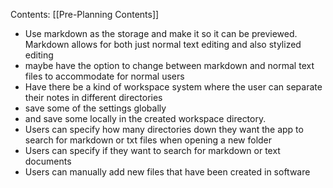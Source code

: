 
Contents:
[[Pre-Planning Contents]]


- Use markdown as the storage and make it so it can be previewed. Markdown allows for both just normal text editing and also stylized editing
- maybe have the option to change between markdown and normal text files to accommodate for normal users
- Have there be a kind of workspace system where the user can separate their notes in different directories
- save some of the settings globally
- and save some locally in the created workspace directory. 
- Users can specify how many directories down they want the app to search for markdown or txt files when opening a new folder
- Users can specify if they want to search for markdown or text documents 
- Users can manually add new files that have been created in software
